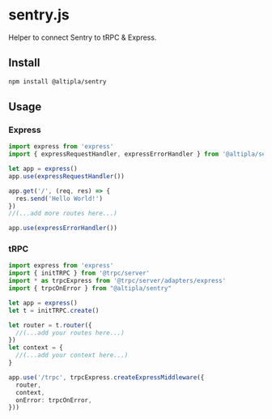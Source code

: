 # sentry.js
Helper to connect Sentry to tRPC &amp; Express.


## Install

```sh
npm install @altipla/sentry
```


## Usage

### Express

```ts
import express from 'express'
import { expressRequestHandler, expressErrorHandler } from '@altipla/sentry'

let app = express()
app.use(expressRequestHandler())

app.get('/', (req, res) => {
  res.send('Hello World!')
})
//(...add more routes here...)

app.use(expressErrorHandler())
```


### tRPC

```ts
import express from 'express'
import { initTRPC } from '@trpc/server'
import * as trpcExpress from '@trpc/server/adapters/express'
import { trpcOnError } from "@altipla/sentry"

let app = express()
let t = initTRPC.create()

let router = t.router({
  //(...add your routes here...)
})
let context = {
  //(...add your context here...)
}

app.use('/trpc', trpcExpress.createExpressMiddleware({
  router,
  context,
  onError: trpcOnError,
}))

```

